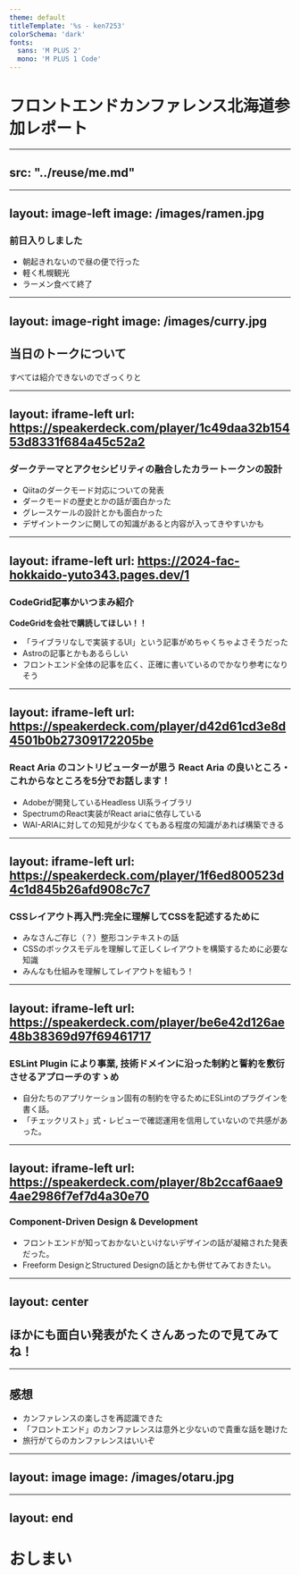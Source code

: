 ```yaml
---
theme: default
titleTemplate: '%s - ken7253'
colorSchema: 'dark'
fonts:
  sans: 'M PLUS 2'
  mono: 'M PLUS 1 Code'
---
```


# フロントエンドカンファレンス北海道参加レポート

---
src: "../reuse/me.md"
---

---
layout: image-left
image: /images/ramen.jpg
---

### 前日入りしました

- 朝起きれないので昼の便で行った
- 軽く札幌観光
- ラーメン食べて終了

---
layout: image-right
image: /images/curry.jpg
---

## 当日のトークについて

すべては紹介できないのでざっくりと

<QRCode text="https://zenn.dev/yumemi_inc/articles/2024-08-25-frontend-conf-hokkaido-2024" caption="資料まとめ" />

---
layout: iframe-left
url: https://speakerdeck.com/player/1c49daa32b15453d8331f684a45c52a2
---

### ダークテーマとアクセシビリティの融合したカラートークンの設計

- Qiitaのダークモード対応についての発表
- ダークモードの歴史とかの話が面白かった
- グレースケールの設計とかも面白かった
- デザイントークンに関しての知識があると内容が入ってきやすいかも

---
layout: iframe-left
url: https://2024-fac-hokkaido-yuto343.pages.dev/1
---

### CodeGrid記事かいつまみ紹介

**CodeGridを会社で購読してほしい！！**

- 「ライブラリなしで実装するUI」という記事がめちゃくちゃよさそうだった
- Astroの記事とかもあるらしい
- フロントエンド全体の記事を広く、正確に書いているのでかなり参考になりそう

---
layout: iframe-left
url: https://speakerdeck.com/player/d42d61cd3e8d4501b0b27309172205be
---

### React Aria のコントリビューターが思う React Aria の良いところ・これからなところを5分でお話します！

- Adobeが開発しているHeadless UI系ライブラリ
- SpectrumのReact実装がReact ariaに依存している
- WAI-ARIAに対しての知見が少なくてもある程度の知識があれば構築できる

---
layout: iframe-left
url: https://speakerdeck.com/player/1f6ed800523d4c1d845b26afd908c7c7
---

### CSSレイアウト再入門:完全に理解してCSSを記述するために

- みなさんご存じ（？）整形コンテキストの話
- CSSのボックスモデルを理解して正しくレイアウトを構築するために必要な知識
- みんなも仕組みを理解してレイアウトを組もう！

---
layout: iframe-left
url: https://speakerdeck.com/player/be6e42d126ae48b38369d97f69461717
---

### ESLint Plugin により事業, 技術ドメインに沿った制約と誓約を敷衍させるアプローチのすゝめ

- 自分たちのアプリケーション固有の制約を守るためにESLintのプラグインを書く話。
- 「チェックリスト」式・レビューで確認運用を信用していないので共感があった。

---
layout: iframe-left
url: https://speakerdeck.com/player/8b2ccaf6aae94ae2986f7ef7d4a30e70
---

### Component-Driven Design & Development

- フロントエンドが知っておかないといけないデザインの話が凝縮された発表だった。
- Freeform DesignとStructured Designの話とかも併せてみておきたい。

---
layout: center
---

## ほかにも面白い発表がたくさんあったので見てみてね！

---

## 感想

- カンファレンスの楽しさを再認識できた
- 「フロントエンド」のカンファレンスは意外と少ないので貴重な話を聴けた
- 旅行がてらのカンファレンスはいいぞ

---
layout: image
image: /images/otaru.jpg
---

---
layout: end
---

# おしまい
